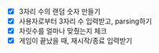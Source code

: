 - [X] 3자리 수의 랜덤 숫자 만들기  
- [X] 사용자로부터 3자리 수 입력받고, parsing하기  
- [X] 자릿수를 얼마나 맞췄는지 체크  
- [X] 게임이 끝났을 때, 재시작/종료 입력받기